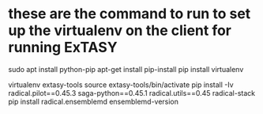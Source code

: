
# these are the command to run to set up the virtualenv on the client for running ExTASY

sudo apt install python-pip
apt-get install pip-install
pip install virtualenv

virtualenv extasy-tools
source extasy-tools/bin/activate
pip install -Iv radical.pilot==0.45.3 saga-python==0.45.1 radical.utils==0.45
radical-stack 
pip install radical.ensemblemd
ensemblemd-version


